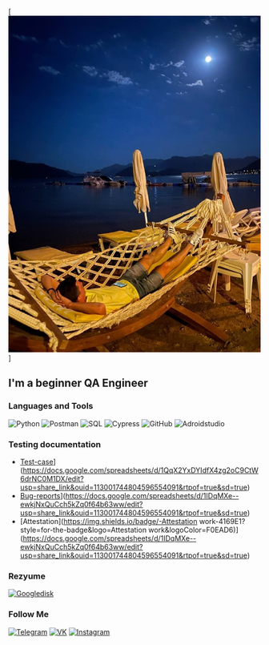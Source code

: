 [![Header](https://github.com/andreibochkov1989/andreibochkov1989/blob/main/assets/%D1%8F.jpg)]

## I'm a beginner QA Engineer

### Languages and Tools
![Python](https://img.shields.io/badge/-Python-4169E1?style=for-the-badge&logoPython&logoColor=EB4C42)
![Postman](https://img.shields.io/badge/-Postman-4169E1?style=for-the-badge&logo=Postman&logoColor=9457EB)
![SQL](https://img.shields.io/badge/-SQL-4169E1?style=for-the-badge&logo=SQL&logoColor=006262)
![Cypress](https://img.shields.io/badge/-Cypress-4169E1?style=for-the-badge&logo=Cypress&logoColor=50C878)
![GitHub](https://img.shields.io/badge/-GitHub-4169E1?style=for-the-badge&logo=GitHub&logoColor=8DA399)
![Adroidstudio](https://img.shields.io/badge/-Androidstudio-4169E1?style=for-the-badge&logo=Androidstudio&logoColor=A36718)

### Testing documentation
- [Test-case](https://img.shields.io/badge/-Test-case-4169E1?style=for-the-badge&logo=Test-case&logoColor=50C878)](https://docs.google.com/spreadsheets/d/1QqX2YxDYIdfX4zg2oC9CtW6drNC0M1DX/edit?usp=share_link&ouid=113001744804596554091&rtpof=true&sd=true)
- [Bug-reports](https://img.shields.io/badge/-Bug-reports-4169E1?style=for-the-badge&logo=Bug-reports&logoColor=6E7F80)](https://docs.google.com/spreadsheets/d/1IDqMXe--ewkjNxQuCch5kZq0f64b63ww/edit?usp=share_link&ouid=113001744804596554091&rtpof=true&sd=true)
- [Attestation](https://img.shields.io/badge/-Attestation work-4169E1?style=for-the-badge&logo=Attestation work&logoColor=F0EAD6)](https://docs.google.com/spreadsheets/d/1IDqMXe--ewkjNxQuCch5kZq0f64b63ww/edit?usp=share_link&ouid=113001744804596554091&rtpof=true&sd=true)

### Rezyume
[![Googledisk](https://img.shields.io/badge/-HH-4169E1?style=for-the-badge&logoHeadHunter&logoColor=EB4C42)](https://docs.google.com/document/d/1hsXdUezm_aREnrCzUGXMwASA7jjINzIu/edit?usp=share_link&ouid=113001744804596554091&rtpof=true&sd=true)
### Follow Me
[![Telegram](https://img.shields.io/badge/-Telegram-4169E1?style=for-the-badge&logo=Telegram&logoColor=004242)](https://t.me//viktorych1989)
[![VK](https://img.shields.io/badge/-VK-4169E1?style=for-the-badge&logo=VK&logoColor=1B00EB)](https://vk.com/viktorych1989)
[![Instagram](https://img.shields.io/badge/-Instagram-4169E1?style=for-the-badge&logo=Instagram&logoColor=EB2930)](https://www.instagram.com/viktorych1989)